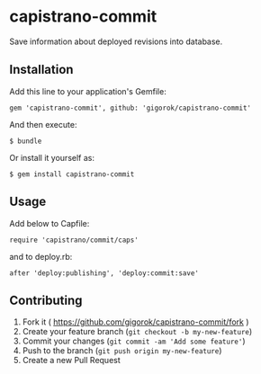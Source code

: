 # capistrano-commit

Save information about deployed revisions into database.

## Installation

Add this line to your application's Gemfile:

    gem 'capistrano-commit', github: 'gigorok/capistrano-commit'

And then execute:

    $ bundle

Or install it yourself as:

    $ gem install capistrano-commit

## Usage

Add below to Capfile:

    require 'capistrano/commit/caps'

and to deploy.rb:

    after 'deploy:publishing', 'deploy:commit:save'

## Contributing

1. Fork it ( https://github.com/gigorok/capistrano-commit/fork )
2. Create your feature branch (`git checkout -b my-new-feature`)
3. Commit your changes (`git commit -am 'Add some feature'`)
4. Push to the branch (`git push origin my-new-feature`)
5. Create a new Pull Request
